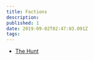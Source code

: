 ```yaml
---
title: Factions
description: 
published: 1
date: 2019-09-02T02:47:03.091Z
tags: 
---
```


* [The Hunt](/factions/the-hunt)